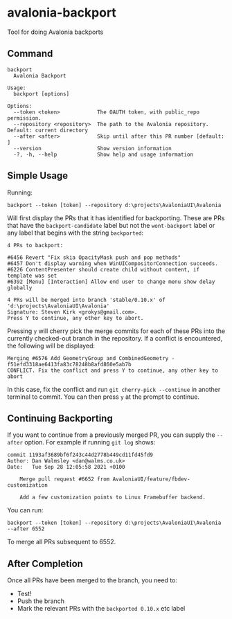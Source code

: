 # avalonia-backport

Tool for doing Avalonia backports

## Command

```
backport
  Avalonia Backport

Usage:
  backport [options]

Options:
  --token <token>            The OAUTH token, with public_repo permission.
  --repository <repository>  The path to the Avalonia repository. Default: current directory
  --after <after>            Skip until after this PR number [default: ]
  --version                  Show version information
  -?, -h, --help             Show help and usage information
```

## Simple Usage

Running:

```
backport --token [token] --repository d:\projects\AvaloniaUI\Avalonia
```

Will first display the PRs that it has identified for backporting. These are PRs that have the `backport-candidate` label but not the `wont-backport` 
label or any label that begins with the string `backported`:

```
4 PRs to backport:

#6456 Revert "Fix skia OpacityMask push and pop methods"
#6457 Don't display warning when WinUICompositorConnection succeeds.
#6226 ContentPresenter should create child without content, if template was set
#6392 [Menu] [Interaction] Allow end user to change menu show delay globally

4 PRs will be merged into branch 'stable/0.10.x' of 'd:\projects\AvaloniaUI\Avalonia'
Signature: Steven Kirk <grokys@gmail.com>.
Press Y to continue, any other key to abort.
```

Pressing `y` will cherry pick the merge commits for each of these PRs into the currently checked-out branch in the repository. If a conflict is encountered, the following will be displayed:

```
Merging #6576 Add GeometryGroup and CombinedGeometry - f51efd3318ae6413fa83c78248b8afd860e5ab7b
CONFLICT. Fix the conflict and press Y to continue, any other key to abort
```

In this case, fix the conflict and run `git cherry-pick --continue` in another terminal to commit. You can then press `y` at the prompt to continue.

## Continuing Backporting

If you want to continue from a previously merged PR, you can supply the `--after` option. For example if running `git log` shows:

```
commit 1193af3689bf6f243c44d2778b449cd11fd45fd9
Author: Dan Walmsley <dan@walms.co.uk>
Date:   Tue Sep 28 12:05:58 2021 +0100

    Merge pull request #6652 from AvaloniaUI/feature/fbdev-customization

    Add a few customization points to Linux Framebuffer backend.
```

You can run:

```
backport --token [token] --repository d:\projects\AvaloniaUI\Avalonia --after 6552
```

To merge all PRs subsequent to 6552.

## After Completion

Once all PRs have been merged to the branch, you need to:

- Test!
- Push the branch
- Mark the relevant PRs with the `backported 0.10.x` etc label